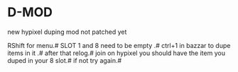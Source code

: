 # D-MOD
new hypixel duping mod not patched yet
 
RShift for menu.#
SLOT 1 and 8 need to be empty .#
ctrl+1 in bazzar to dupe items in it .#
after that relog.#
join on hypixel you should have the item you duped in your 8 slot.#
if not try again.#
